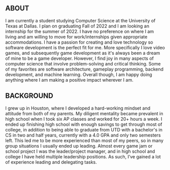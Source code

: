 ## ABOUT

I am currently a student studying Computer Science at the University of Texas at Dallas. I plan on graduating Fall of 2022 and I am looking an internship for the summer of 2022. I have no preference on where I am living and am willing to move for work/internships given appropriate accommodations. I have a passion for creating and love technology so software development is the perfect fit for me. More specifically I love video games, and subsequently game development as it's always been a dream of mine to be a game developer. However, I find joy in many aspects of computer science that involve problem-solving and critical thinking. Some of my favorites are software architecture, gameplay programming, backend development, and machine learning. Overall though, I am happy doing anything where I am making a positive impact wherever I am.

## BACKGROUND

I grew up in Houston, where I developed a hard-working mindset and attitude from both of my parents. My diligent mentality became prevalent in high school when I took six AP classes and worked for 20+ hours a week. I ended up finishing high school with enough savings to get through most of college, in addition to being able to graduate from UTD with a bachelor's in CS in two and half years, currently with a 4.0 GPA and only two semesters left. This led me to be more experienced than most of my peers, so in many group situations I usually ended up leading. Almost every game jam or school project I was the leader/project manager, and in high school and college I have held multiple leadership positions. As such, I’ve gained a lot of experience leading and delegating tasks.
